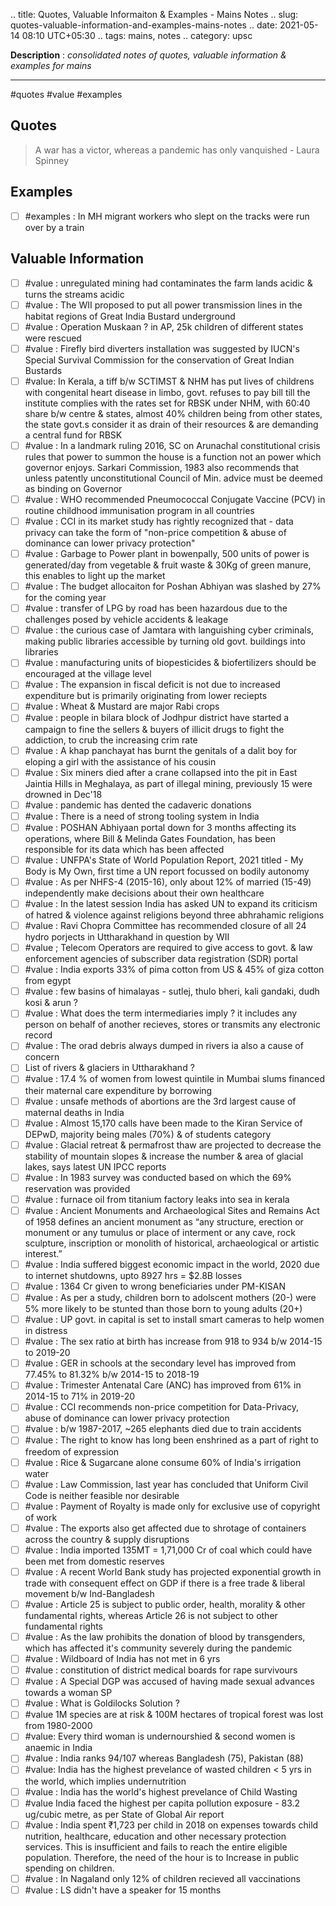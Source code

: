 .. title: Quotes, Valuable Informaiton & Examples - Mains Notes
.. slug: quotes-valuable-information-and-examples-mains-notes
.. date: 2021-05-14 08:10 UTC+05:30
.. tags: mains, notes
.. category: upsc

**Description** : *consolidated notes of quotes, valuable information & examples for mains*

***
<!-- TEASER_END -->

#quotes #value #examples

## Quotes

> A war has a victor, whereas a pandemic has only vanquished  - Laura Spinney

## Examples
- [ ]  #examples : In MH migrant workers who slept on the tracks were run over by a train 

## Valuable Information
- [ ]  #value : unregulated mining had contaminates the farm lands acidic & turns the streams acidic 
- [ ]  #value : The WII proposed to put all power transmission lines in the habitat regions of Great India Bustard underground
- [ ]  #value : Operation Muskaan ? in AP, 25k children of different states were rescued 
- [ ]  #value : Firefly bird diverters installation was suggested by IUCN's Special Survival Commission for the conservation of Great Indian Bustards
- [ ]  #value: In Kerala, a tiff b/w SCTIMST & NHM has put lives of childrens with congenital heart disease in limbo, govt. refuses to pay bill till the institute complies with the rates set for RBSK under NHM, with 60:40 share b/w centre & states, almost 40% children being from other states, the state govt.s consider it as drain of their resources & are demanding a central fund for RBSK
- [ ]  #value : In a landmark ruling 2016, SC on Arunachal constitutional crisis rules that power to summon the house is a function not an power which governor enjoys. Sarkari Commission, 1983 also recommends that unless patently unconstitutional Council of Min. advice must be deemed as binding on Governor 
- [ ]  #value : WHO recommended Pneumococcal Conjugate Vaccine (PCV) in routine childhood immunisation program in all countries
- [ ]  #value : CCI in its market study has rightly recognized that - data privacy can take the form of "non-price competition & abuse of dominance can lower privacy protection"
- [ ] #value : Garbage to Power plant in bowenpally, 500 units of power is generated/day from vegetable & fruit waste & 30Kg of green manure, this enables to light up the market
- [ ] #value : The budget allocaiton for Poshan Abhiyan was slashed by 27% for the coming year 
- [ ] #value : transfer of LPG by road has been hazardous due to the challenges posed by vehicle accidents & leakage 
- [ ] #value : the curious case of Jamtara with languishing cyber criminals, making public libraries accessible  by turning old govt. buildings into libraries
- [ ]  #value : manufacturing units of biopesticides & biofertilizers should be encouraged at the village level
- [ ]  #value : The expansion in fiscal deficit is not due to increased expenditure but is primarily originating from lower reciepts 
- [ ]  #value : Wheat & Mustard are major Rabi crops 
- [ ]  #value : people in bilara block of Jodhpur district have started a campaign to fine the sellers & buyers of illicit drugs to fight the addiction, to crub the increasing crim rate
- [ ]  #value : A khap panchayat has burnt the genitals of a dalit boy for eloping a girl with the assistance of his cousin
- [ ]  #value : Six miners died after a crane collapsed into the pit in East Jaintia Hills in Meghalaya, as part of illegal mining, previously 15 were drowned in Dec'18
- [ ]  #value  : pandemic has dented the cadaveric donations 
- [ ]  #value :  There is a need of strong tooling system in India 
- [ ]  #value : POSHAN Abhiyaan portal down for 3 months affecting its operations, where Bill & Melinda Gates Foundation, has been responsible for its data which has been affected
- [ ] #value : UNFPA's State of World Population Report, 2021 titled - My Body is My Own, first time a UN report focussed on bodily autonomy 
- [ ] #value : As per NHFS-4 (2015-16), only about 12% of married (15-49) independently make decisions about their own healthcare
- [ ] #value : In the latest session India has asked UN to expand its criticism of hatred & violence against religions beyond three abhrahamic religions 
- [ ]  #value : Ravi Chopra Committee has recommended closure of all 24 hydro porjects in Uttharakhand in question by WII
- [ ] #value ; Telecom Operators are required to give access to govt. & law enforcement agencies of subscriber data registration (SDR) portal 
- [ ] #value : India exports 33% of pima cotton from US & 45% of giza cotton from egypt
- [ ] #value : few basins of himalayas - sutlej, thulo bheri, kali gandaki, dudh kosi & arun ?
- [ ] #value : What does the term intermediaries imply ? it includes any person on behalf of another recieves, stores or transmits any electronic record
- [ ] #value : The orad debris always dumped in rivers ia also a cause of concern
- [ ]   List of rivers & glaciers in Uttharakhand ?
- [ ] #value : 17.4 % of women from lowest quintile in Mumbai slums financed their maternal care expenditure by borrowing
- [ ] #value : unsafe methods of abortions are the 3rd largest cause of maternal deaths in India
- [ ] #value : Almost 15,170 calls have been made to the Kiran Service of DEPwD, majority being males (70%) & of students category 
- [ ] #value : Glacial retreat & permafrost thaw are projected to decrease the stability of mountain slopes & increase the number & area of glacial lakes, says latest UN IPCC reports
- [ ] #value : In 1983 survey was conducted based on which the 69% reservation was provided
- [ ] #value : furnace oil from titanium factory leaks into sea in kerala
- [ ]  #value : Ancient Monuments and Archaeological Sites and Remains Act of 1958 defines an ancient monument as “any structure, erection or monument or any tumulus or place of interment or any cave, rock sculpture, inscription or monolith of historical, archaeological or artistic interest.”
- [ ] #value : India suffered biggest economic impact in the world, 2020 due to internet shutdowns, upto 8927 hrs = $2.8B losses
- [ ] #value : 1364 Cr given to wrong beneficiaries under PM-KISAN
- [ ] #value : As per a study, children born to adolscent mothers (20-) were 5% more likely to be stunted than those born to young adults (20+)
- [ ] #value : UP govt. in capital is set to install smart cameras to help women in distress 
- [ ] #value : The sex ratio at birth has increase from 918 to 934 b/w 2014-15 to 2019-20
- [ ] #value : GER in schools at the secondary level has improved from 77.45% to 81.32% b/w 2014-15 to 2018-19
- [ ] #value : Trimester Antenatal Care (ANC) has improved from 61% in 2014-15 to 71% in 2019-20
- [ ] #value : CCI recommends non-price competition for Data-Privacy, abuse of dominance can lower privacy protection
- [ ] #value : b/w 1987-2017, ~265 elephants died due to train accidents 
- [ ] #value : The right to know has long been enshrined as a part of right to freedom of expression 
- [ ] #value : Rice & Sugarcane alone consume 60% of India's irrigation water
- [ ] #value : Law Commission, last year has concluded that Uniform Civil Code is neither feasible nor desirable 
- [ ] #value : Payment of Royalty is made only for exclusive use of copyright of work
- [ ] #value : The exports also get affected due to shrotage of containers across the country & supply disruptions 
- [ ]  #value : India imported 135MT = 1,71,000 Cr of coal which could have been met from domestic reserves
- [ ] #value : A recent World Bank study has projected exponential growth in trade with consequent effect on GDP if there is a free trade & liberal movement b/w Ind-Bangladesh
- [ ] #value : Article 25 is subject to public order, health, morality & other fundamental rights, whereas Article 26 is not subject to other fundamental rights 
- [ ] #value : As the law prohibits the donation of blood by transgenders, which has affected it's community severely during the pandemic
- [ ] #value : Wildboard of India has not met in 6 yrs
- [ ] #value : constitution of district medical boards for rape survivours 
- [ ] #value : A Special DGP was accused of having made sexual advances towards a woman SP 
- [ ] #value : What is Goldilocks Solution ? 
- [ ] #value 1M species are at risk & 100M hectares of tropical forest was lost from 1980-2000
- [ ]  #value: Every third woman is undernourshied & second women is anaemic in India 
- [ ] #value : India ranks 94/107 whereas Bangladesh (75), Pakistan (88)
- [ ] #value: India has the highest prevelance of wasted children < 5 yrs in the world, which implies undernutrition
- [ ] #value : India has the world's highest prevelance of Child Wasting
- [ ] #value India faced the highest per capita pollution exposure - 83.2 ug/cubic metre, as per State of Global Air report
- [ ] #value : India spent ₹1,723 per child in 2018 on expenses towards child nutrition, healthcare, education and other necessary protection services. This is insufficient and fails to reach the entire eligible population. Therefore, the need of the hour is to Increase in public spending on children.
- [ ] #value : In Nagaland only 12% of children recieved all vaccinations 
- [ ] #value : LS didn't have a speaker for 15 months
